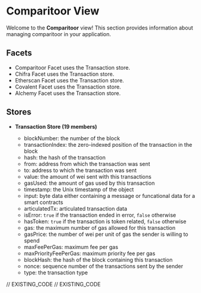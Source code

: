 <!--
Copyright 2016, 2026 The Authors. All rights reserved.
Use of this source code is governed by a license that can
be found in the LICENSE file.

Parts of this file were auto generated. Edit only those parts of
the code inside of 'EXISTING_CODE' tags.
-->
# Comparitoor View

Welcome to the **Comparitoor** view! This section provides information about managing comparitoor in your application.

## Facets

- Comparitoor Facet uses the Transaction store.
- Chifra Facet uses the Transaction store.
- Etherscan Facet uses the Transaction store.
- Covalent Facet uses the Transaction store.
- Alchemy Facet uses the Transaction store.

## Stores

- **Transaction Store (19 members)**

  - blockNumber: the number of the block
  - transactionIndex: the zero-indexed position of the transaction in the block
  - hash: the hash of the transaction
  - from: address from which the transaction was sent
  - to: address to which the transaction was sent
  - value: the amount of wei sent with this transactions
  - gasUsed: the amount of gas used by this transaction
  - timestamp: the Unix timestamp of the object
  - input: byte data either containing a message or funcational data for a smart contracts
  - articulatedTx: articulated transaction data
  - isError: `true` if the transaction ended in error, `false` otherwise
  - hasToken: `true` if the transaction is token related, `false` otherwise
  - gas: the maximum number of gas allowed for this transaction
  - gasPrice: the number of wei per unit of gas the sender is willing to spend
  - maxFeePerGas: maximum fee per gas
  - maxPriorityFeePerGas: maximum priority fee per gas
  - blockHash: the hash of the block containing this transaction
  - nonce: sequence number of the transactions sent by the sender
  - type: the transaction type

// EXISTING_CODE
// EXISTING_CODE
